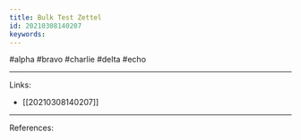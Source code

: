 ```yaml
---
title: Bulk Test Zettel
id: 20210308140207
keywords:
---
```

#alpha #bravo #charlie #delta #echo

---
Links:

- [[20210308140207]]

---
References:
